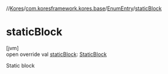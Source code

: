 //[Kores](../../../index.md)/[com.koresframework.kores.base](../index.md)/[EnumEntry](index.md)/[staticBlock](static-block.md)

# staticBlock

[jvm]\
open override val [staticBlock](static-block.md): [StaticBlock](../-static-block/index.md)

Static block
